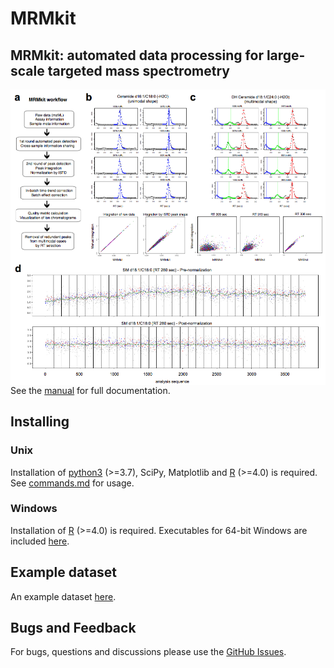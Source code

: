 # MRMkit

## MRMkit: automated data processing for large-scale targeted mass spectrometry
 
<img src="Figure1_small.png" align="left">

See the [manual](manual.pdf) for full documentation.

## Installing 

### Unix

Installation of [python3](https://www.python.org/) (>=3.7), SciPy, Matplotlib and [R](https://cran.r-project.org/) (>=4.0) is required. See [commands.md](commands.md) for usage.

### Windows

Installation of [R](https://cran.r-project.org/) (>=4.0) is required.
Executables for 64-bit Windows are included [here](https://drive.google.com/drive/folders/1Jt2cRt96Jez4uTZUGN-gaXrD67MWvbMK?usp=sharing).

## Example dataset

An example dataset [here](https://drive.google.com/drive/folders/18VtbYfto3sXIJfTpOUetuunyraTCyqdf).

## Bugs and Feedback

For bugs, questions and discussions please use the [GitHub Issues](https://github.com/MRMkit/MRMkit/issues).

